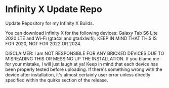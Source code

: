 # Infinity X Update Repo
Update Repository for my Infinity X Builds.

You can download Infinity X for the following devices: Galaxy Tab S6 Lite 2020 LTE and Wi-Fi (gta4xl and gta4xlwifi). KEEP IN MIND THAT THIS IS FOR 2020, NOT FOR 2022 OR 2024. 

DISCLAIMER: I am NOT RESPONSIBLE FOR ANY BRICKED DEVICES DUE TO MISREADING THIS OR MESSING UP THE INSTALLATION. If you blame me for your mistake, I will just laugh at ya! Keep in mind that each device has been properly tested before uploading. If there's something wrong with the device after installation, it's almost certainly user error unless directly specified within the quirks section of the release.
